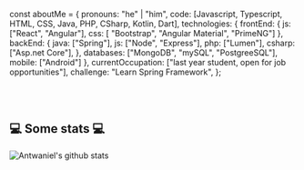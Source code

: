 const aboutMe = {
   pronouns: "he" | "him",
   code: [Javascript, Typescript, HTML, CSS, Java, PHP, CSharp, Kotlin, Dart],
   technologies: {
      frontEnd: {
         js: ["React", "Angular"],
         css: [ "Bootstrap", "Angular Material", "PrimeNG"]
      },
      backEnd: {
         java: ["Spring"],
         js: ["Node", "Express"],
         php: ["Lumen"],
         csharp: ["Asp.net Core"],
      },
      databases: ["MongoDB", "mySQL", "PostgreeSQL"],
      mobile: ["Android"]
   },
   currentOccupation: ["last year student, open for job opportunities"],
   challenge: "Learn  Spring Framework",
};

</br></br>
<h2>💻 Some stats 💻</h2>

![Antwaniel's github stats](https://github-readme-stats.vercel.app/api?username=Antwaniel&show_icons=true&title_color=fff&icon_color=79ff97&text_color=9f9f9f&bg_color=151515)
